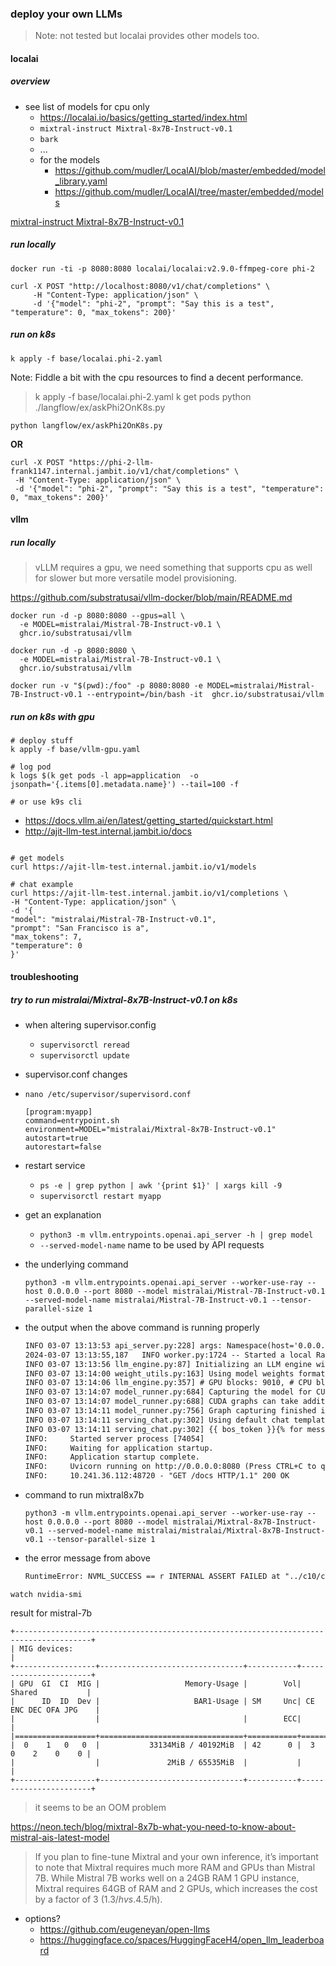 ### deploy your own LLMs

> Note: not tested but localai provides other models too.

#### localai

##### overview

- see list of models for cpu only
  - https://localai.io/basics/getting_started/index.html
  - `mixtral-instruct Mixtral-8x7B-Instruct-v0.1`
  - `bark`
  - ...
  - for the models
    - https://github.com/mudler/LocalAI/blob/master/embedded/model_library.yaml
    - https://github.com/mudler/LocalAI/tree/master/embedded/models

[ mixtral-instruct Mixtral-8x7B-Instruct-v0.1](https://itnext.io/k8sgpt-localai-unlock-kubernetes-superpowers-for-free-584790de9b65)

##### run locally

```
docker run -ti -p 8080:8080 localai/localai:v2.9.0-ffmpeg-core phi-2
```

```
curl -X POST "http://localhost:8080/v1/chat/completions" \
     -H "Content-Type: application/json" \
     -d '{"model": "phi-2", "prompt": "Say this is a test", "temperature": 0, "max_tokens": 200}'
```

##### run on k8s

`k apply -f base/localai.phi-2.yaml `

Note: Fiddle a bit with the cpu resources to find a decent performance.

> k apply -f base/localai.phi-2.yaml
> k get pods
> python ./langflow/ex/askPhi2OnK8s.py

`python langflow/ex/askPhi2OnK8s.py`

**OR**

```
curl -X POST "https://phi-2-llm-frank1147.internal.jambit.io/v1/chat/completions" \
 -H "Content-Type: application/json" \
 -d '{"model": "phi-2", "prompt": "Say this is a test", "temperature": 0, "max_tokens": 200}'

```

#### vllm

##### run locally

> vLLM requires a gpu, we need something that supports cpu as well for slower but more versatile model provisioning.

https://github.com/substratusai/vllm-docker/blob/main/README.md

```
docker run -d -p 8080:8080 --gpus=all \
  -e MODEL=mistralai/Mistral-7B-Instruct-v0.1 \
  ghcr.io/substratusai/vllm

docker run -d -p 8080:8080 \
  -e MODEL=mistralai/Mistral-7B-Instruct-v0.1 \
  ghcr.io/substratusai/vllm

docker run -v "$(pwd):/foo" -p 8080:8080 -e MODEL=mistralai/Mistral-7B-Instruct-v0.1 --entrypoint=/bin/bash -it  ghcr.io/substratusai/vllm

```

##### run on k8s with gpu

```
# deploy stuff
k apply -f base/vllm-gpu.yaml

# log pod
k logs $(k get pods -l app=application  -o jsonpath='{.items[0].metadata.name}') --tail=100 -f

# or use k9s cli

```

- https://docs.vllm.ai/en/latest/getting_started/quickstart.html
- http://ajit-llm-test.internal.jambit.io/docs
```

# get models
curl https://ajit-llm-test.internal.jambit.io/v1/models

# chat example
curl https://ajit-llm-test.internal.jambit.io/v1/completions \
-H "Content-Type: application/json" \
-d '{
"model": "mistralai/Mistral-7B-Instruct-v0.1",
"prompt": "San Francisco is a",
"max_tokens": 7,
"temperature": 0
}'

```

#### troubleshooting


##### try to run mistralai/Mixtral-8x7B-Instruct-v0.1 on k8s

- when altering supervisor.config
  - `supervisorctl reread`
  - `supervisorctl update`

- supervisor.conf changes
- `nano /etc/supervisor/supervisord.conf`
  ```
  [program:myapp]
  command=entrypoint.sh
  environment=MODEL="mistralai/Mixtral-8x7B-Instruct-v0.1"
  autostart=true
  autorestart=false
  ```


- restart service 
  - `ps -e | grep python | awk '{print $1}' | xargs kill -9`
  - `supervisorctl restart myapp`

- get an explanation
  - `python3 -m vllm.entrypoints.openai.api_server -h | grep model`
  - `--served-model-name` name to be used by API requests

- the underlying command
  ```
  python3 -m vllm.entrypoints.openai.api_server --worker-use-ray --host 0.0.0.0 --port 8080 --model mistralai/Mistral-7B-Instruct-v0.1 --served-model-name mistralai/Mistral-7B-Instruct-v0.1 --tensor-parallel-size 1
  ```
- the output when the above command is running properly
  ```txt
  INFO 03-07 13:13:53 api_server.py:228] args: Namespace(host='0.0.0.0', port=8080, allow_credentials=False, allowed_origins=['*'], allowed_methods=['*'], allowed_headers=['*'], api_key=None, served_model_name='mistralai/Mistral-7B-Instruct-v0.1', lora_modules=None, chat_template=None, response_role='assistant', ssl_keyfile=None, ssl_certfile=None, root_path=None, middleware=[], model='mistralai/Mistral-7B-Instruct-v0.1', tokenizer=None, revision=None, code_revision=None, tokenizer_revision=None, tokenizer_mode='auto', trust_remote_code=False, download_dir=None, load_format='auto', dtype='auto', kv_cache_dtype='auto', max_model_len=None, worker_use_ray=True, pipeline_parallel_size=1, tensor_parallel_size=1, max_parallel_loading_workers=None, block_size=16, seed=0, swap_space=4, gpu_memory_utilization=0.9, max_num_batched_tokens=None, max_num_seqs=256, max_paddings=256, disable_log_stats=False, quantization=None, enforce_eager=False, max_context_len_to_capture=8192, disable_custom_all_reduce=False, enable_lora=False, max_loras=1, max_lora_rank=16, lora_extra_vocab_size=256, lora_dtype='auto', max_cpu_loras=None, device='auto', engine_use_ray=False, disable_log_requests=False, max_log_len=None)
  2024-03-07 13:13:55,187	INFO worker.py:1724 -- Started a local Ray instance.
  INFO 03-07 13:13:56 llm_engine.py:87] Initializing an LLM engine with config: model='mistralai/Mistral-7B-Instruct-v0.1', tokenizer='mistralai/Mistral-7B-Instruct-v0.1', tokenizer_mode=auto, revision=None, tokenizer_revision=None, trust_remote_code=False, dtype=torch.bfloat16, max_seq_len=32768, download_dir=None, load_format=auto, tensor_parallel_size=1, disable_custom_all_reduce=False, quantization=None, enforce_eager=False, kv_cache_dtype=auto, device_config=cuda, seed=0)
  INFO 03-07 13:14:00 weight_utils.py:163] Using model weights format ['*.safetensors']
  INFO 03-07 13:14:06 llm_engine.py:357] # GPU blocks: 9010, # CPU blocks: 2048
  INFO 03-07 13:14:07 model_runner.py:684] Capturing the model for CUDA graphs. This may lead to unexpected consequences if the model is not static. To run the model in eager mode, set 'enforce_eager=True' or use '--enforce-eager' in the CLI.
  INFO 03-07 13:14:07 model_runner.py:688] CUDA graphs can take additional 1~3 GiB memory per GPU. If you are running out of memory, consider decreasing `gpu_memory_utilization` or enforcing eager mode. You can also reduce the `max_num_seqs` as needed to decrease memory usage.
  INFO 03-07 13:14:11 model_runner.py:756] Graph capturing finished in 4 secs.
  INFO 03-07 13:14:11 serving_chat.py:302] Using default chat template:
  INFO 03-07 13:14:11 serving_chat.py:302] {{ bos_token }}{% for message in messages %}{% if (message['role'] == 'user') != (loop.index0 % 2 == 0) %}{{ raise_exception('Conversation roles must alternate user/assistant/user/assistant/...') }}{% endif %}{% if message['role'] == 'user' %}{{ '[INST] ' + message['content'] + ' [/INST]' }}{% elif message['role'] == 'assistant' %}{{ message['content'] + eos_token + ' ' }}{% else %}{{ raise_exception('Only user and assistant roles are supported!') }}{% endif %}{% endfor %}
  INFO:     Started server process [74054]
  INFO:     Waiting for application startup.
  INFO:     Application startup complete.
  INFO:     Uvicorn running on http://0.0.0.0:8080 (Press CTRL+C to quit)
  INFO:     10.241.36.112:48720 - "GET /docs HTTP/1.1" 200 OK
  ```

- command to run mixtral8x7b
  ```
  python3 -m vllm.entrypoints.openai.api_server --worker-use-ray --host 0.0.0.0 --port 8080 --model mistralai/Mixtral-8x7B-Instruct-v0.1 --served-model-name mistralai/mistralai/Mixtral-8x7B-Instruct-v0.1 --tensor-parallel-size 1
  ```
- the error message from above
  ```txt
  RuntimeError: NVML_SUCCESS == r INTERNAL ASSERT FAILED at "../c10/cuda/CUDACachingAllocator.cpp":1154, please report a bug to PyTorch. 
  ```

`watch nvidia-smi`

result for mistral-7b
```
+---------------------------------------------------------------------------------------+
| MIG devices:                                                                          |
+------------------+--------------------------------+-----------+-----------------------+
| GPU  GI  CI  MIG |                   Memory-Usage |        Vol|      Shared           |
|      ID  ID  Dev |                     BAR1-Usage | SM     Unc| CE ENC DEC OFA JPG    |
|                  |                                |        ECC|                       |
|==================+================================+===========+=======================|
|  0    1   0   0  |           33134MiB / 40192MiB  | 42      0 |  3   0    2    0    0 |
|                  |               2MiB / 65535MiB  |           |                       |
+------------------+--------------------------------+-----------+-----------------------+

```


> it seems to be an OOM problem

https://neon.tech/blog/mixtral-8x7b-what-you-need-to-know-about-mistral-ais-latest-model

> If you plan to fine-tune Mixtral and your own inference, it’s important to note that Mixtral requires much more RAM and GPUs than Mistral 7B. While Mistral 7B works well on a 24GB RAM 1 GPU instance, Mixtral requires 64GB of RAM and 2 GPUs, which increases the cost by a factor of 3 (1.3$/h vs. 4.5$/h).

- options?
  - https://github.com/eugeneyan/open-llms
  - https://huggingface.co/spaces/HuggingFaceH4/open_llm_leaderboard